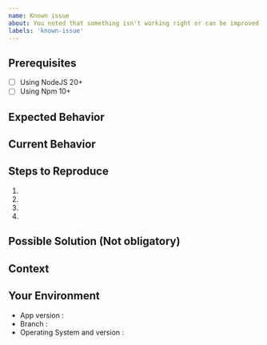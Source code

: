 ```yaml
---
name: Known issue
about: You noted that something isn't working right or can be improved in the current development editor build.
labels: 'known-issue'
---
```


## Prerequisites

- [ ] Using NodeJS 20+
- [ ] Using Npm 10+

<!-- Please use the following issue template or your issue will be closed -->

## Expected Behavior

<!--- What should have happened? -->

## Current Behavior

<!--- What went wrong? -->

## Steps to Reproduce

<!-- Add relevant code and/or a live example -->
<!-- Add stack traces -->

1.

2.

3.

4.

## Possible Solution (Not obligatory)

<!--- Suggest a reason for the bug or how to fix it. -->

## Context

<!--- How has this issue affected you? What are you trying to accomplish? -->
<!--- Providing context helps us come up with a solution that is most useful in the real world -->

## Your Environment

<!--- Include as many relevant details about the environment you experienced the bug in -->

- App version :
- Branch :
- Operating System and version :
